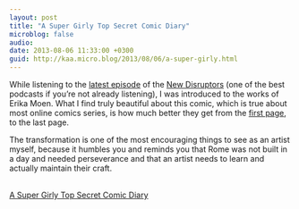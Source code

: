 ```yaml
---
layout: post
title: "A Super Girly Top Secret Comic Diary"
microblog: false
audio: 
date: 2013-08-06 11:33:00 +0300
guid: http://kaa.micro.blog/2013/08/06/a-super-girly.html
---
```

<p>While listening to the <a href="http://newdisrupt.org/blog/2013/7/31/episode-34-do-toy-with-my-affections-with-erika-moen">latest episode</a> of the <a href="http://newdisrupt.org/">New Disruptors</a> (one of the best podcasts if you&rsquo;re not already listening), I was introduced to the works of Erika Moen. What I find truly beautiful about this comic, which is true about most online comics series, is how much better they get from the <a href="http://www.darcomic.com/2004/01/01/whatthefuck/">first page</a>, to the last page.</p>

<p>The transformation is one of the most encouraging things to see as an artist myself, because it humbles you and reminds you that Rome was not built in a day and needed perseverance and that an artist needs to learn and actually maintain their craft.</p><br /><a href='http://www.darcomic.com/'>A Super Girly Top Secret Comic Diary</a>
